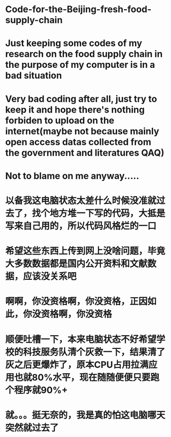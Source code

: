 # Code-for-the-Beijing-fresh-food-supply-chain
# Just keeping some codes of my research on the food supply chain in the purpose of my computer is in a bad situation
# Very bad coding after all, just try to keep it and hope there's nothing forbiden to upload on the internet(maybe not because mainly open access datas collected from the government and literatures QAQ)
# Not to blame on me anyway.....

# 以备我这电脑状态太差什么时候没准就过去了，找个地方堆一下写的代码，大抵是写来自己用的，所以代码风格烂的一口
# 希望这些东西上传到网上没啥问题，毕竟大多数数据都是国内公开资料和文献数据，应该没关系吧
# 啊啊，你没资格啊，你没资格，正因如此，你没资格啊，你没资格
# 顺便吐槽一下，本来电脑状态不好希望学校的科技服务队清个灰救一下，结果清了灰之后更爆炸了，原本CPU占用拉满应用也就80%水平，现在随随便便只要跑个程序就90%+
# 就。。。挺无奈的，我是真的怕这电脑哪天突然就过去了
